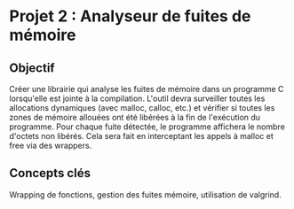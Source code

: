 # Projet 2 : Analyseur de fuites de mémoire

## Objectif
Créer une librairie qui analyse les fuites de mémoire dans un programme C lorsqu'elle est jointe à la compilation. L'outil devra surveiller toutes les allocations dynamiques (avec malloc, calloc, etc.) et vérifier si toutes les zones de mémoire allouées ont été libérées à la fin de l'exécution du programme. Pour chaque fuite détectée, le programme affichera le nombre d'octets non libérés. Cela sera fait en interceptant les appels à malloc et free via des wrappers.

## Concepts clés
Wrapping de fonctions, gestion des fuites mémoire, utilisation de valgrind.